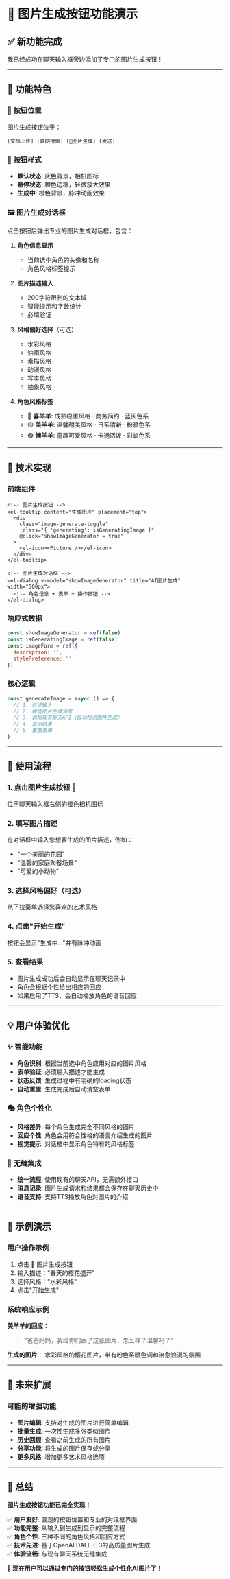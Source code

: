 # 🎨 图片生成按钮功能演示

## ✅ **新功能完成**

我已经成功在聊天输入框旁边添加了专门的图片生成按钮！

---

## 🎯 **功能特色**

### 📍 **按钮位置**
图片生成按钮位于：
```
[文档上传] [联网搜索] [🎨图片生成] [发送]
```

### 🎨 **按钮样式**
- **默认状态**: 灰色背景，相机图标
- **悬停状态**: 橙色边框，轻微放大效果
- **生成中**: 橙色背景，脉冲动画效果

### 🖼️ **图片生成对话框**
点击按钮后弹出专业的图片生成对话框，包含：

1. **角色信息显示**
   - 当前选中角色的头像和名称
   - 角色风格标签提示

2. **图片描述输入**
   - 200字符限制的文本域
   - 智能提示和字数统计
   - 必填验证

3. **风格偏好选择**（可选）
   - 水彩风格
   - 油画风格
   - 素描风格
   - 动漫风格
   - 写实风格
   - 抽象风格

4. **角色风格标签**
   - 🔵 **喜羊羊**: 成熟稳重风格 · 商务简约 · 蓝灰色系
   - 🟡 **美羊羊**: 温馨甜美风格 · 日系清新 · 粉暖色系
   - 🟢 **懒羊羊**: 童趣可爱风格 · 卡通活泼 · 彩虹色系

---

## 🔧 **技术实现**

### 前端组件
```vue
<!-- 图片生成按钮 -->
<el-tooltip content="生成图片" placement="top">
  <div 
    class="image-generate-toggle" 
    :class="{ 'generating': isGeneratingImage }"
    @click="showImageGenerator = true"
  >
    <el-icon><Picture /></el-icon>
  </div>
</el-tooltip>

<!-- 图片生成对话框 -->
<el-dialog v-model="showImageGenerator" title="AI图片生成" width="500px">
  <!-- 角色信息 + 表单 + 操作按钮 -->
</el-dialog>
```

### 响应式数据
```javascript
const showImageGenerator = ref(false)
const isGeneratingImage = ref(false)
const imageForm = ref({
  description: '',
  stylePreference: ''
})
```

### 核心逻辑
```javascript
const generateImage = async () => {
  // 1. 验证输入
  // 2. 构造图片生成消息
  // 3. 调用现有聊天API（自动检测图片生成）
  // 4. 显示结果
  // 5. 重置表单
}
```

---

## 🚀 **使用流程**

### 1. **点击图片生成按钮** 🎨
位于聊天输入框右侧的橙色相机图标

### 2. **填写图片描述**
在对话框中输入您想要生成的图片描述，例如：
- "一个美丽的花园"
- "温馨的家庭聚餐场景" 
- "可爱的小动物"

### 3. **选择风格偏好**（可选）
从下拉菜单选择您喜欢的艺术风格

### 4. **点击"开始生成"**
按钮会显示"生成中..."并有脉冲动画

### 5. **查看结果**
- 图片生成成功后会自动显示在聊天记录中
- 角色会根据个性给出相应的回应
- 如果启用了TTS，会自动播放角色的语音回应

---

## 💡 **用户体验优化**

### ✨ **智能功能**
- **角色识别**: 根据当前选中角色应用对应的图片风格
- **表单验证**: 必须输入描述才能生成
- **状态反馈**: 生成过程中有明确的loading状态
- **自动重置**: 生成完成后自动清空表单

### 🎭 **角色个性化**
- **风格差异**: 每个角色生成完全不同风格的图片
- **回应个性**: 角色会用符合性格的语言介绍生成的图片
- **视觉提示**: 对话框中显示角色特有的风格标签

### 🔄 **无缝集成**
- **统一流程**: 使用现有的聊天API，无需额外接口
- **消息记录**: 图片生成请求和结果都会保存在聊天历史中
- **语音支持**: 支持TTS播放角色对图片的介绍

---

## 🎯 **示例演示**

### 用户操作示例
1. 点击 🎨 图片生成按钮
2. 输入描述："春天的樱花盛开"
3. 选择风格："水彩风格"
4. 点击"开始生成"

### 系统响应示例

**美羊羊的回应**：
> "爸爸妈妈，我给你们画了这张图片，怎么样？温馨吗？"

**生成的图片**：
水彩风格的樱花图片，带有粉色系暖色调和治愈浪漫的氛围

---

## 🔮 **未来扩展**

### 可能的增强功能
- **图片编辑**: 支持对生成的图片进行简单编辑
- **批量生成**: 一次性生成多张类似图片
- **历史回顾**: 查看之前生成的所有图片
- **分享功能**: 将生成的图片保存或分享
- **更多风格**: 增加更多艺术风格选项

---

## 🎉 **总结**

**图片生成按钮功能已完全实现！**

✅ **用户友好**: 直观的按钮位置和专业的对话框界面  
✅ **功能完整**: 从输入到生成到显示的完整流程  
✅ **角色个性**: 三种不同的角色风格和回应方式  
✅ **技术先进**: 基于OpenAI DALL-E 3的高质量图片生成  
✅ **体验流畅**: 与现有聊天系统无缝集成  

**🚀 现在用户可以通过专门的按钮轻松生成个性化AI图片了！**

